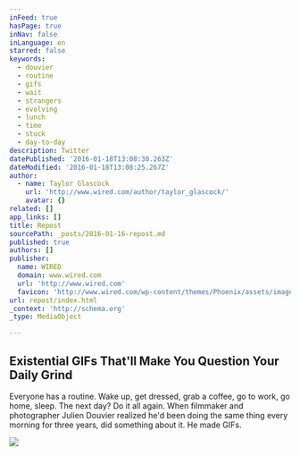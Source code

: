 ```yaml
---
inFeed: true
hasPage: true
inNav: false
inLanguage: en
starred: false
keywords:
  - douvier
  - routine
  - gifs
  - wait
  - strangers
  - evolving
  - lunch
  - time
  - stuck
  - day-to-day
description: Twitter
datePublished: '2016-01-18T13:08:30.263Z'
dateModified: '2016-01-18T13:08:25.267Z'
author:
  - name: Taylor Glascock
    url: 'http://www.wired.com/author/taylor_glascock/'
    avatar: {}
related: []
app_links: []
title: Repost
sourcePath: _posts/2016-01-16-repost.md
published: true
authors: []
publisher:
  name: WIRED
  domain: www.wired.com
  url: 'http://www.wired.com'
  favicon: 'http://www.wired.com/wp-content/themes/Phoenix/assets/images/favicon.ico'
url: repost/index.html
_context: 'http://schema.org'
_type: MediaObject

---
```

<article style=""><h1>Existential GIFs That'll Make You Question Your Daily Grind</h1><p>Everyone has a routine. Wake up, get dressed, grab a coffee, go to work, go home, sleep. The next day? Do it all again. When filmmaker and photographer Julien Douvier realized he'd been doing the same thing every morning for three years, did something about it. He made GIFs.</p><img src="http://www.wired.com/wp-content/uploads/2015/10/Douvier_01-1200x630-e1445275487263.jpg" /></article>